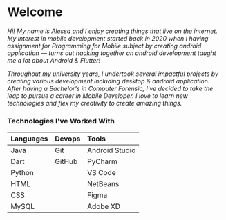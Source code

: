 # Welcome

*Hi! My name is Alessa and I enjoy creating things that live on the internet. My interest in mobile development started back in 2020 when I having assignment for Programming for Mobile subject by creating android application — turns out hacking together an android development taught me a lot about Android & Flutter!*

*Throughout my university years, I undertook several impactful projects by creating various development including desktop & android application. After having a Bachelor's in Computer Forensic, I've decided to take the leap to pursue a career in Mobile Developer. I love to learn new technologies and flex my creativity to create amazing things.*

### Technologies I've Worked With
| Languages | Devops | Tools          |
|:----------|:-------|:---------------|
| Java      | Git    | Android Studio |
| Dart      | GitHub | PyCharm        |
| Python    |       | VS Code        |
| HTML      |       | NetBeans       |
| CSS       |       | Figma          |
| MySQL     |       | Adobe XD       |

